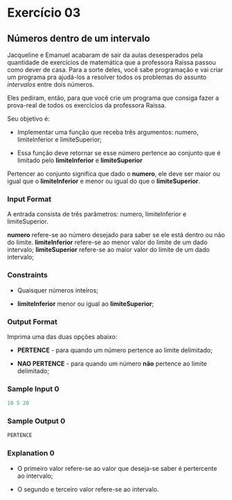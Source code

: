 # Exercício 03

## Números dentro de um intervalo

Jacqueline e Emanuel acabaram de sair da aulas desesperados pela quantidade de exercícios de matemática que a professora Raissa passou como dever de casa. Para a sorte deles, você sabe programação e vai criar um programa pra ajudá-los a resolver todos os problemas do assunto *intervalos* entre dois números.

Eles pediram, então, para que você crie um programa que consiga fazer a prova-real de todos os exercícios da professora Raissa.

Seu objetivo é:

- Implementar uma função que receba três argumentos: numero, limiteInferior e limiteSuperior;

- Essa função deve retornar se esse número pertence ao conjunto que é limitado pelo **limiteInferior** e **limiteSuperior**

Pertencer ao conjunto significa que dado o **numero**, ele deve ser maior ou igual que o **limiteInferior** e menor ou igual do que o **limiteSuperior**.

### Input Format

A entrada consista de três parâmetros: numero, limiteInferior e limiteSuperior.

**numero** refere-se ao número desejado para saber se ele está dentro ou não do limite. **limiteInferior** refere-se ao menor valor do limite de um dado intervalo; **limiteSuperior** refere-se ao maior valor do limite de um dado intervalo;

### Constraints

- Quaisquer números inteiros;

- **limiteInferior** menor ou igual ao **limiteSuperior**;

### Output Format

Imprima uma das duas opções abaixo:

- **PERTENCE** - para quando um número pertence ao limite delimitado;

- **NAO PERTENCE** - para quando um número **não** pertence ao limite delimitado;

### Sample Input 0

```javascript
10 5 20
```

### Sample Output 0

```javascript
PERTENCE
```

### Explanation 0

- O primeiro valor refere-se ao valor que deseja-se saber é pertercente ao intervalo;

- O segundo e terceiro valor refere-se ao intervalo.


